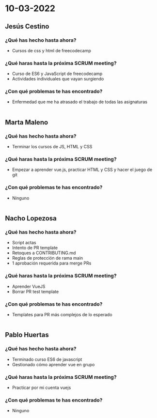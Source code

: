 # 10-03-2022
## Jesús Cestino
### ¿Qué has hecho hasta ahora?
- Cursos de css y html de freecodecamp
### ¿Qué haras hasta la próxima SCRUM meeting?
- Curso de ES6 y JavaScript de freecodecamp
- Actividades individuales que vayan surgiendo
### ¿Con qué problemas te has encontrado?
- Enfermedad que me ha atrasado el trabajo de todas las asignaturas
<br><br>
## Marta Maleno 
### ¿Qué has hecho hasta ahora?
- Terminar los cursos de JS, HTML y CSS
### ¿Qué haras hasta la próxima SCRUM meeting?
- Empezar a aprender vue.js, practicar HTML y CSS y hacer el juego de git
### ¿Con qué problemas te has encontrado?
- Ninguno
<br><br>
## Nacho Lopezosa 
### ¿Qué has hecho hasta ahora?
- Script actas
- Intento de PR template
- Retoques a CONTRIBUTING.md
- Reglas de protección de rama main
- 1 aprobación requerida para merge PRs
### ¿Qué haras hasta la próxima SCRUM meeting?
- Aprender VueJS
- Borrar PR test template
### ¿Con qué problemas te has encontrado?
- Templates para PR más complejos de lo esperado
<br><br>
## Pablo Huertas
### ¿Qué has hecho hasta ahora?
- Terminado curso ES6 de javascript
- Gestionado cómo aprender vue en grupo
### ¿Qué haras hasta la próxima SCRUM meeting?
- Practicar por mi cuenta vuejs
### ¿Con qué problemas te has encontrado?
- Ninguno
<br><br>